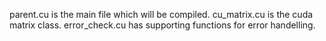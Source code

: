 parent.cu is the main file which will be compiled.
cu_matrix.cu is the cuda matrix class.
error_check.cu has supporting functions for error handelling.
